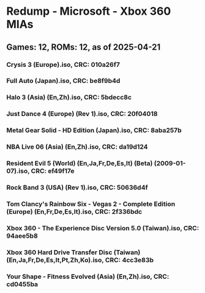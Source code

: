# Redump - Microsoft - Xbox 360 MIAs
## Games: 12, ROMs: 12, as of 2025-04-21

### Crysis 3 (Europe).iso, CRC: 010a26f7
### Full Auto (Japan).iso, CRC: be8f9b4d
### Halo 3 (Asia) (En,Zh).iso, CRC: 5bdecc8c
### Just Dance 4 (Europe) (Rev 1).iso, CRC: 20f04018
### Metal Gear Solid - HD Edition (Japan).iso, CRC: 8aba257b
### NBA Live 06 (Asia) (En,Zh).iso, CRC: da19d124
### Resident Evil 5 (World) (En,Ja,Fr,De,Es,It) (Beta) (2009-01-07).iso, CRC: ef49f17e
### Rock Band 3 (USA) (Rev 1).iso, CRC: 50636d4f
### Tom Clancy's Rainbow Six - Vegas 2 - Complete Edition (Europe) (En,Fr,De,Es,It).iso, CRC: 2f336bdc
### Xbox 360 - The Experience Disc Version 5.0 (Taiwan).iso, CRC: 94aee5b8
### Xbox 360 Hard Drive Transfer Disc (Taiwan) (En,Ja,Fr,De,Es,It,Pt,Zh,Ko).iso, CRC: 4cc3e83b
### Your Shape - Fitness Evolved (Asia) (En,Zh).iso, CRC: cd0455ba
